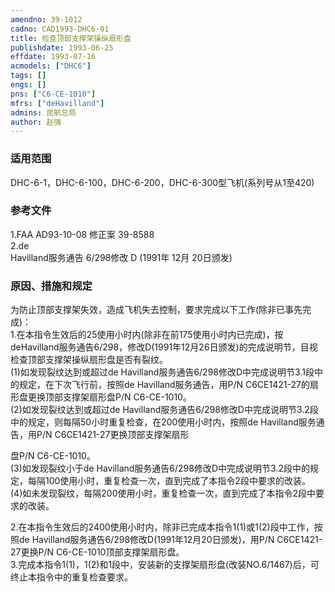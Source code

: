 ```yaml
---
amendno: 39-1012  
cadno: CAD1993-DHC6-01  
title: 检查顶部支撑架操纵扇形盘  
publishdate: 1993-06-25  
effdate: 1993-07-16  
acmodels: ["DHC6"]  
tags: []  
engs: []  
pns: ["C6-CE-1010"]  
mfrs: ["deHavilland"]  
admins: 民航总局  
author: 赵强  
---
```

  
### 适用范围  
DHC-6-1，DHC-6-100，DHC-6-200，DHC-6-300型飞机(系列号从1至420)  
  
<!--more-->  
### 参考文件  
  1.FAA AD93-10-08 修正案 39-8588  
2.de  
Havilland服务通告 6/298修改 D (1991年 12月 20日颁发)  
  
### 原因、措施和规定  

  为防止顶部支撑架失效，造成飞机失去控制，要求完成以下工作(除非已事先完成)：  
  1.在本指令生效后的25使用小时内(除非在前175使用小时内已完成)，按deHavilland服务通告6/298，修改D(1991年12月26日颁发)的完成说明节，目视检查顶部支撑架操纵扇形盘是否有裂纹。  
  (1)如发现裂纹达到或超过de Havilland服务通告6/298修改D中完成说明节3.1段中的规定，在下次飞行前，按照de Havilland服务通告，用P/N C6CE1421-27的扇形盘更换顶部支撑架扇形盘P/N C6-CE-1010。  
  (2)如发现裂纹达到或超过de Havilland服务通告6/298修改D中完成说明节3.2段中的规定，则每隔50小时重复检查，在200使用小时内，按照de Havilland服务通告，用P/N C6CE1421-27更换顶部支撑架扇形  
  
盘P/N C6-CE-1010。  
  (3)如发现裂纹小于de Havilland服务通告6/298修改D中完成说明节3.2段中的规定，每隔100使用小时，重复检查一次，直到完成了本指令2段中要求的改装。  
(4)如未发现裂纹，每隔200使用小时，重复检查一次，直到完成了本指令2段中要求的改装。  
  
  2.在本指令生效后的2400使用小时内，除非已完成本指令1(1)或1(2)段中工作，按照de Havilland服务通告6/298修改D(1991年12月20日颁发)，用P/N C6CE1421-27更换P/N C6-CE-1010顶部支撑架扇形盘。  
  3.完成本指令1(1)，1(2)和1段中，安装新的支撑架扇形盘(改装NO.6/1467)后，可终止本指令中的重复检查要求。  
  
